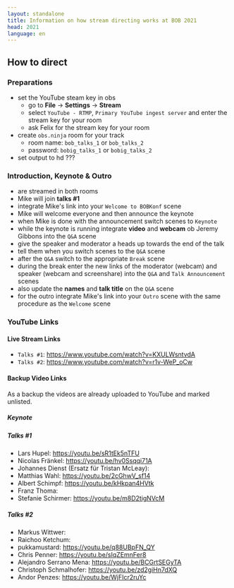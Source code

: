 ```yaml
---
layout: standalone
title: Information on how stream directing works at BOB 2021
head: 2021
language: en
---
```


## How to direct

### Preparations

- set the YouTube steam key in obs
  - go to **File** -> **Settings** -> **Stream**
  - select ```YouTube - RTMP```, ```Primary YouTube ingest server``` and enter the stream key for your room
  - ask Felix for the stream key for your room
- create ```obs.ninja``` room for your track
  - room name: ```bob_talks_1``` or ```bob_talks_2```
  - password: ```bobig_talks_1``` or ```bobig_talks_2```
- set output to hd ???

### Introduction, Keynote & Outro
- are streamed in both rooms
- Mike will join **talks #1**
- integrate Mike's link into your ```Welcome to BOBKonf``` scene
- Mike will welcome everyone and then announce the keynote
- when Mike is done with the announcement switch scenes to ```Keynote```
- while the keynote is running integrate **video** and **webcam** ob Jeremy Gibbons into the ```Q&A``` scene
- give the speaker and moderator a heads up towards the end of the talk
- tell them when you switch scenes to the ```Q&A``` scene
- after the ```Q&A``` switch to the appropriate ```Break``` scene
- during the break enter the new links of the moderator (webcam) and speaker (webcam and screenshare) into the ```Q&A``` and ```Talk Announcement``` scenes
- also update the **names** and **talk title** on the ```Q&A``` scene
- for the outro integrate Mike's link into your ```Outro``` scene with the same procedure as the ```Welcome``` scene


### YouTube Links

#### Live Stream Links
- ```Talks #1```: https://www.youtube.com/watch?v=KXULWsntvdA
- ```Talks #2```: https://www.youtube.com/watch?v=r1v-WeP_oCw

#### Backup Video Links
As a backup the videos are already uploaded to YouTube and marked unlisted.

##### Keynote
 

##### Talks #1
 - Lars Hupel: https://youtu.be/sR1tEk5nTFU
 - Nicolas Fränkel: https://youtu.be/hv0Ssqqi71A
 - Johannes Dienst (Ersatz für Tristan McLeay): 
 - Matthias Wahl: https://youtu.be/2cGhwV_sf14
 - Albert Schimpf: https://youtu.be/kHkpan4HVtk
 - Franz Thoma: 
 - Stefanie Schirmer: https://youtu.be/m8D2tigNVcM

##### Talks #2
 - Markus Wittwer: 
 - Raichoo Ketchum: 
 - pukkamustard: https://youtu.be/q88UBpFN_QY
 - Chris Penner: https://youtu.be/sIqZEmnFer8
 - Alejandro Serrano Mena: https://youtu.be/BCGrtSEGyTA
 - Christoph Schmalhofer: https://youtu.be/zd2giHn7dXQ
 - Andor Penzes: https://youtu.be/WjFIcr2ruYc

 